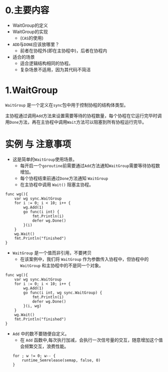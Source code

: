 # 0.主要内容
- WaitGroup的定义
- WaitGroup的实现 
    - (`CAS`的使用)
- `ADD`与`DONE`应该放哪里？ 
    - 前者在协程外(即在主协程中)，后者在协程内
- 适合的场景 
    - 适合逻辑结构相同的协程。
    - 复杂场景不适用，因为其代码不简洁
# 1.WaitGroup
`WaitGroup` 是一个定义在`sync`包中用于控制协程的结构体类型。

主协程通过调用`Add`方法来设置需要等待的协程数量，每个协程在它运行完毕时调用`Done`方法，再在主协程中调用`Wait`方法可以阻塞到所有协程运行完毕。

# 实例 与 注意事项
- 这是简单的`WaitGroup`使用场景。
    - 每开启一个`goroutine`前需要通过`Add`方法通知`WaitGroup`需要等待协程数增加。
    - 每个协程结束前通过`Done`方法通知 `WaitGroup`
    - 在主协程中调用 `Wait()` 阻塞主协程。
```
func wg(){
    var wg sync.WaitGroup
    for i := 0; i < 10; i++ {
        wg.Add(1)
        go func(i int) {
            fmt.Println(i)
            defer wg.Done()
        }(i)
    }
    wg.Wait()
    fmt.Println("finished")
}
```
- `WaitGroup` 是一个值而非引用，不要拷贝
    - 在该案例中，我们将 `WaitGroup` 作为参数传入协程中，但协程中的 `WaitGroup` 和主协程中的不是同一个对象。
```
func wg(){
    var wg sync.WaitGroup
    for i := 0; i < 10; i++ {
        wg.Add(1)
        go func(i int, wg sync.WaitGroup) {
            fmt.Println(i)
            defer wg.Done()
        }(i, wg)
    }
    wg.Wait()
    fmt.Println("finished")
}

```

- `Add` 中的数不要随便自定义。
    - 在 `Add` 函数中,每次执行加减，会执行一次信号量的交互，随意增加这个值会频繁交互，浪费性能。
    ```
    for ; w != 0; w-- {
		runtime_Semrelease(semap, false, 0)
	}
    ```
